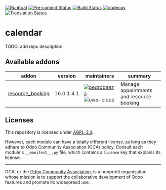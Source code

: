 
[![Runboat](https://img.shields.io/badge/runboat-Try%20me-875A7B.png)](https://runboat.odoo-community.org/builds?repo=OCA/calendar&target_branch=16.0)
[![Pre-commit Status](https://github.com/OCA/calendar/actions/workflows/pre-commit.yml/badge.svg?branch=16.0)](https://github.com/OCA/calendar/actions/workflows/pre-commit.yml?query=branch%3A16.0)
[![Build Status](https://github.com/OCA/calendar/actions/workflows/test.yml/badge.svg?branch=16.0)](https://github.com/OCA/calendar/actions/workflows/test.yml?query=branch%3A16.0)
[![codecov](https://codecov.io/gh/OCA/calendar/branch/16.0/graph/badge.svg)](https://codecov.io/gh/OCA/calendar)
[![Translation Status](https://translation.odoo-community.org/widgets/calendar-16-0/-/svg-badge.svg)](https://translation.odoo-community.org/engage/calendar-16-0/?utm_source=widget)

<!-- /!\ do not modify above this line -->

# calendar

TODO: add repo description.

<!-- /!\ do not modify below this line -->

<!-- prettier-ignore-start -->

[//]: # (addons)

Available addons
----------------
addon | version | maintainers | summary
--- | --- | --- | ---
[resource_booking](resource_booking/) | 16.0.1.4.1 | [![pedrobaeza](https://github.com/pedrobaeza.png?size=30px)](https://github.com/pedrobaeza) [![ows-cloud](https://github.com/ows-cloud.png?size=30px)](https://github.com/ows-cloud) | Manage appointments and resource booking

[//]: # (end addons)

<!-- prettier-ignore-end -->

## Licenses

This repository is licensed under [AGPL-3.0](LICENSE).

However, each module can have a totally different license, as long as they adhere to Odoo Community Association (OCA)
policy. Consult each module's `__manifest__.py` file, which contains a `license` key
that explains its license.

----
OCA, or the [Odoo Community Association](http://odoo-community.org/), is a nonprofit
organization whose mission is to support the collaborative development of Odoo features
and promote its widespread use.
